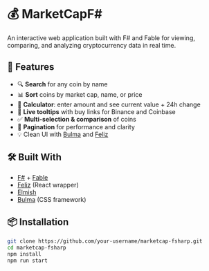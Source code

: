 # 💰 MarketCapF#

An interactive web application built with F# and Fable for viewing, comparing, and analyzing cryptocurrency data in real time.


## 🚀 Features

- 🔍 **Search** for any coin by name
- 📊 **Sort** coins by market cap, name, or price
- 🧮 **Calculator**: enter amount and see current value + 24h change
- 🧠 **Live tooltips** with buy links for Binance and Coinbase
- ✅ **Multi-selection & comparison** of coins
- 📄 **Pagination** for performance and clarity
- 💡 Clean UI with [Bulma](https://bulma.io/) and [Feliz](https://zaid-ajaj.github.io/Feliz/)

## 🛠️ Built With

- [F#](https://fsharp.org/) + [Fable](https://fable.io/)
- [Feliz](https://zaid-ajaj.github.io/Feliz/) (React wrapper)
- [Elmish](https://elmish.github.io/)
- [Bulma](https://bulma.io/) (CSS framework)

## 📦 Installation

```bash
git clone https://github.com/your-username/marketcap-fsharp.git
cd marketcap-fsharp
npm install
npm run start